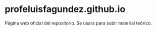 # profeluisfagundez.github.io
Página web oficial del repositorio.
Se usara para subir material teórico. 
